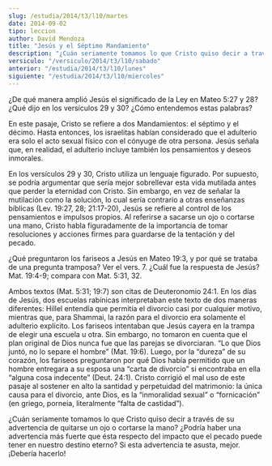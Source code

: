 ```yaml
---
slug: /estudia/2014/t3/l10/martes
date: 2014-09-02
tipo: leccion
author: David Mendoza
title: "Jesús y el Séptimo Mandamiento"
description: "¿Cuán seriamente tomamos lo que Cristo quiso decir a través de su advertencia  de quitarse un ojo o cortarse la mano? ¿Podría haber una advertencia más fuerte  que ésta respecto del impacto que el pecado puede tener en nuestro destino  eterno? Si esta advertencia te asusta, me..."
versiculo: "/versiculo/2014/t3/l10/sabado"
anterior: "/estudia/2014/t3/l10/lunes"
siguiente: "/estudia/2014/t3/l10/miercoles"
---
```


¿De qué manera amplió Jesús el significado de la Ley en Mateo 5:27 y 28? ¿Qué dijo en los versículos 29 y 30? ¿Cómo entendemos estas palabras?

En este pasaje, Cristo se refiere a dos Mandamientos: el séptimo y el décimo. Hasta entonces, los israelitas habían considerado que el adulterio era solo el acto sexual físico con el cónyuge de otra persona. Jesús señala que, en realidad, el adulterio incluye también los pensamientos y deseos inmorales.

En los versículos 29 y 30, Cristo utiliza un lenguaje figurado. Por supuesto, se podría argumentar que sería mejor sobrellevar esta vida mutilada antes que perder la eternidad con Cristo. Sin embargo, en vez de señalar la mutilación como la solución, lo cual sería contrario a otras enseñanzas bíblicas (Lev. 19:27, 28; 21:17-20), Jesús se refiere al control de los pensamientos e impulsos propios. Al referirse a sacarse un ojo o cortarse una mano, Cristo habla figuradamente de la importancia de tomar resoluciones y acciones firmes para guardarse de la tentación y del pecado.

¿Qué preguntaron los fariseos a Jesús en Mateo 19:3, y por qué se trataba de una pregunta tramposa? Ver el vers. 7. ¿Cuál fue la respuesta de Jesús? Mat. 19:4-9; compara con Mat. 5:31, 32.

Ambos textos (Mat. 5:31; 19:7) son citas de Deuteronomio 24:1. En los días de Jesús, dos escuelas rabínicas interpretaban este texto de dos maneras diferentes: Hillel entendía que permitía el divorcio casi por cualquier motivo, mientras que, para Shammai, la razón para el divorcio era solamente el adulterio explícito. Los fariseos intentaban que Jesús cayera en la trampa de elegir una escuela u otra. Sin embargo, no tomaron en cuenta que el plan original de Dios nunca fue que las parejas se divorciaran. “Lo que Dios juntó, no lo separe el hombre” (Mat. 19:6). Luego, por la “dureza” de su corazón, los fariseos preguntaron por qué Dios había permitido que un hombre entregara a su esposa una “carta de divorcio” si encontraba en ella “alguna cosa indecente” (Deut. 24:1). Cristo corrigió el mal uso de este pasaje al sostener en alto la santidad y perpetuidad del matrimonio: la única causa para el divorcio, ante Dios, es la “inmoralidad sexual” o “fornicación” (en griego, porneia, literalmente “falta de castidad”).

¿Cuán seriamente tomamos lo que Cristo quiso decir a través de su advertencia de quitarse un ojo o cortarse la mano? ¿Podría haber una advertencia más fuerte que ésta respecto del impacto que el pecado puede tener en nuestro destino eterno? Si esta advertencia te asusta, mejor. ¡Debería hacerlo!

